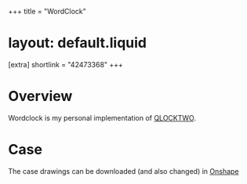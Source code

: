 +++
title = "WordClock"
# layout: default.liquid
[extra]
shortlink = "42473368"
+++
# Overview

Wordclock is my personal implementation of [QLOCKTWO](https://qlocktwo.com/de).

# Case

The case drawings can be downloaded (and also changed) in [Onshape](https://cad.onshape.com/documents/73bd9023d6e445c196eaa95f/w/ddbc0cdd2d6744cf8f76cf8c/e/43983d57d76b468bb749b507)
